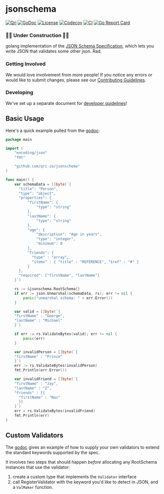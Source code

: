 # jsonschema
[![Qri](https://img.shields.io/badge/made%20by-qri-magenta.svg?style=flat-square)](https://qri.io)
[![GoDoc](https://godoc.org/github.com/qri-io/jsonschema?status.svg)](http://godoc.org/github.com/qri-io/jsonschema)
[![License](https://img.shields.io/github/license/qri-io/jsonschema.svg?style=flat-square)](./LICENSE)
[![Codecov](https://img.shields.io/codecov/c/github/qri-io/jsonschema.svg?style=flat-square)](https://codecov.io/gh/qri-io/jsonschema)
[![CI](https://img.shields.io/circleci/project/github/qri-io/jsonschema.svg?style=flat-square)](https://circleci.com/gh/qri-io/jsonschema)
[![Go Report Card](https://goreportcard.com/badge/github.com/qri-io/jsonschema)](https://goreportcard.com/report/github.com/qri-io/jsonschema)

### 🚧🚧 Under Construction 🚧🚧
golang implementation of the [JSON Schema Specification](http://json-schema.org/), which lets you write JSON that validates some other json. Rad.

### Getting Involved

We would love involvement from more people! If you notice any errors or would
like to submit changes, please see our
[Contributing Guidelines](./.github/CONTRIBUTING.md).

### Developing

We've set up a separate document for [developer guidelines](https://github.com/qri-io/jsonschema/blob/master/DEVELOPERS.md)!

## Basic Usage

Here's a quick example pulled from the [godoc](https://godoc.org/github.com/qri-io/jsonschema):

```go
package main

import (
	"encoding/json"
	"fmt"

	"github.com/qri-io/jsonschema"
)

func main() {
	var schemaData = []byte(`{
      "title": "Person",
      "type": "object",
      "properties": {
          "firstName": {
              "type": "string"
          },
          "lastName": {
              "type": "string"
          },
          "age": {
              "description": "Age in years",
              "type": "integer",
              "minimum": 0
          },
          "friends": {
            "type" : "array",
            "items" : { "title" : "REFERENCE", "$ref" : "#" }
          }
      },
      "required": ["firstName", "lastName"]
    }`)

	rs := &jsonschema.RootSchema{}
	if err := json.Unmarshal(schemaData, rs); err != nil {
		panic("unmarshal schema: " + err.Error())
	}

	var valid = []byte(`{
    "firstName" : "George",
    "lastName" : "Michael"
    }`)

	if err := rs.ValidateBytes(valid); err != nil {
		panic(err)
	}

	var invalidPerson = []byte(`{
    "firstName" : "Prince"
    }`)
	err := rs.ValidateBytes(invalidPerson)
	fmt.Println(err.Error())

	var invalidFriend = []byte(`{
    "firstName" : "Jay",
    "lastName" : "Z",
    "friends" : [{
      "firstName" : "Nas"
      }]
    }`)
	err = rs.ValidateBytes(invalidFriend)
	fmt.Println(err)
}
```

## Custom Validators

The [godoc](https://godoc.org/github.com/qri-io/jsonschema) gives an example of how to supply your own validators to extend the standard keywords supported by the spec.

It involves two steps that should happen _before_ allocating any RootSchema instances that use the validator:
1. create a custom type that implements the `Validator` interface
2. call RegisterValidator with the keyword you'd like to detect in JSON, and a `ValMaker` function.

